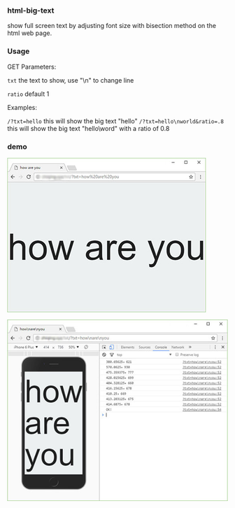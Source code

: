 ### html-big-text
show full screen text by adjusting font size with bisection method on the html web page.

### Usage

GET Parameters: 

`txt` the text to show, use "\n" to change line

`ratio` default 1

Examples:

`/?txt=hello` this will show the big text "hello"
`/?txt=hello\nworld&ratio=.8` this will show the big text "hello\word" with a ratio of 0.8

### demo

![demo1](demo/demo1.jpg)

![demo2](demo/demo2.jpg)
